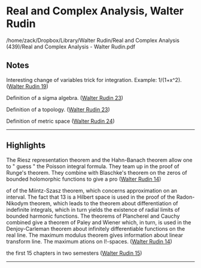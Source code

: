 # Real and Complex Analysis, Walter Rudin
/home/zack/Dropbox/Library/Walter Rudin/Real and Complex Analysis (439)/Real and Complex Analysis - Walter Rudin.pdf
## Notes
Interesting change of variables trick for integration. Example: 1/(1+x^2). (<a href="file:////home/zack/Dropbox/Library/Walter Rudin/Real and Complex Analysis (439)/Real and Complex Analysis - Walter Rudin.pdf#page=19" target="_blank">Walter Rudin 19</a>)</p>
Definition of a sigma algebra. (<a href="file:////home/zack/Dropbox/Library/Walter Rudin/Real and Complex Analysis (439)/Real and Complex Analysis - Walter Rudin.pdf#page=23" target="_blank">Walter Rudin 23</a>)</p>
Definition of a topology. (<a href="file:////home/zack/Dropbox/Library/Walter Rudin/Real and Complex Analysis (439)/Real and Complex Analysis - Walter Rudin.pdf#page=23" target="_blank">Walter Rudin 23</a>)</p>
Definition of metric space (<a href="file:////home/zack/Dropbox/Library/Walter Rudin/Real and Complex Analysis (439)/Real and Complex Analysis - Walter Rudin.pdf#page=24" target="_blank">Walter Rudin 24</a>)</p><hr>
## Highlights
The Riesz representation theorem and the Hahn-Banach theorem allow one to " guess " the Poisson integral formula. They team up in the proof of Runge's theorem. They combine with Blaschke's theorem on the zeros of bounded holomorphic functions to give a pro (<a href="file:////home/zack/Dropbox/Library/Walter Rudin/Real and Complex Analysis (439)/Real and Complex Analysis - Walter Rudin.pdf#page=14" target="_blank">Walter Rudin 14</a>)</p>
of of the Miintz-Szasz theorem, which concerns approximation on an interval. The fact that 13 is a Hilbert space is used in the proof of the Radon-Nikodym theorem, which leads to the theorem about differentiation of indefinite integrals, which in turn yields the existence of radial limits of bounded harmonic functions. The theorems of Plancherel and Cauchy combined give a theorem of Paley and Wiener which, in turn, is used in the Denjoy-Carleman theorem about infinitely differentiable functions on the real line. The maximum modulus theorem gives information about linear transform­ line. The maximum ations on I!-spaces. (<a href="file:////home/zack/Dropbox/Library/Walter Rudin/Real and Complex Analysis (439)/Real and Complex Analysis - Walter Rudin.pdf#page=14" target="_blank">Walter Rudin 14</a>)</p>
the first 15 chapters in two semesters (<a href="file:////home/zack/Dropbox/Library/Walter Rudin/Real and Complex Analysis (439)/Real and Complex Analysis - Walter Rudin.pdf#page=15" target="_blank">Walter Rudin 15</a>)</p><hr>
